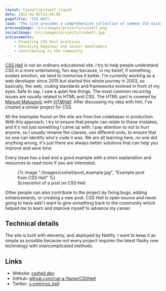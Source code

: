 ```yaml
---
layout: layouts/project.liquid
date: 2022-02-02T15:45:00
pageTitle: 'CSS Hell'
lead: "The site provides a comprehensive collection of common CSS mistakes, along with detailed explanations and step-by-step guides on how to fix them."
previewImage: /src/images/projects/csshell.png
socialImage: /src/images/projects/csshell.jpg
achievements:
    - Promoting CSS best practices
    - Educating beginner and senior developers
    - Contributing to the community
---
```


[CSS Hell](https://csshell.dev/) is not an ordinary educational site. I try to help people understand CSS in a more entertaining, fun way because, in my belief, if something evokes emotion, we tend to memorise it better.
I'm currently working as a web developer since 2010 but started this whole journey in 2003, so basically, the web, coding standards and frameworks evolved in front of my eyes. Safe to say, I saw a quiet few things.
The most common recurring issues are usually related to HTML and CSS. The HTML part is covered by [Manuel Matuzović](https://front-end.social/@matuzohttps://front-end.social/@matuzo) with [HTMHell](https://www.htmhell.dev/). After discussing my idea with him, I've created a similar project for CSS.

All the examples found on the site are from live codebases in production. With this approach, I try to ensure that people can relate to these mistakes, and it's not just something I came up with.
I pay attention to not to hurt anyone, so I usually rename the classes, use different units, to ensure that no one can identify who's code it was. We are all learning here, no one did anything wrong, it's just there are always better solutions that can help you improve and save time.

Every issue has a bad and a good example with a short explanation and resources to read more if you are interested.
<figure>
    {% image "./images/csshell/post_example.jpg", "Example post from CSS Hell" %}
    <figcaption>Screenshot of a post on CSS Hell</figcaption>
</figure>

Other people can also contribute to the project by fixing bugs, adding enhancements, or creating a new post. CSS Hell is open source and never going to have ads! I want to give something back to the community which helped me to learn and improve myself to advance my career.

## Technical details
The site is built with eleventy, and deployed by Netlify. I want to keep it as simple as possible because not every project requires the latest flashy new technology with overcomplicated methods. 

## Links
- Website: [csshell.dev](https://csshell.dev/)
- GitHub: [github.com/cat-a-flame/CSSHell](https://github.com/cat-a-flame/CSSHell)
- Twitter: [x.com/css_hell](https://twitter.com/css_hell)